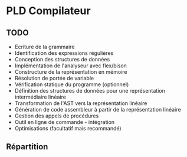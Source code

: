 # PLD Compilateur

## TODO

- Ecriture de la grammaire
- Identification des expressions régulières
- Conception des structures de données
- Implémentation de l'analyseur avec flex/bison
- Constructure de la représentation en mémoire
- Résolution de portée de variable
- Vérification statique du programme (optionnel)
- Définition des structures de données pour une représentation intermédiaire linéaire
- Transformation de l'AST vers la représentation linéaire
- Génération de code assembleur à partir de la représentation linéaire
- Gestion des appels de procédures
- Outil en ligne de commande - intégration
- Optimisations (facultatif mais recommandé)

## Répartition

